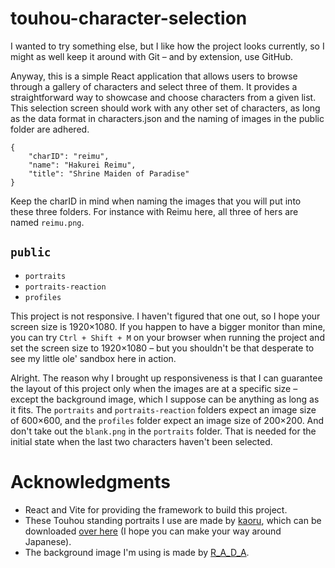 # touhou-character-selection

I wanted to try something else, but I like how the project looks currently, so I might as well keep it around with Git – and by extension, use GitHub.

Anyway, this is a simple React application that allows users to browse through a gallery of characters and select three of them. It provides a straightforward way to showcase and choose characters from a given list. This selection screen should work with any other set of characters, as long as the data format in characters.json and the naming of images in the public folder are adhered.


```
{
    "charID": "reimu",
    "name": "Hakurei Reimu",
    "title": "Shrine Maiden of Paradise"
}
```

Keep the charID in mind when naming the images that you will put into these three folders. For instance with Reimu here, all three of hers are named `reimu.png`.

## `public`
- `portraits`
- `portraits-reaction`
- `profiles`

This project is not responsive. I haven't figured that one out, so I hope your screen size is 1920×1080. If you happen to have a bigger monitor than mine, you can try `Ctrl + Shift + M` on your browser when running the project and set the screen size to 1920×1080 – but you shouldn't be that desperate to see my little ole' sandbox here in action.

Alright. The reason why I brought up responsiveness is that I can guarantee the layout of this project only when the images are at a specific size – except the background image, which I suppose can be anything as long as it fits. The `portraits` and `portraits-reaction` folders expect an image size of 600×600, and the `profiles` folder expect an image size of 200×200. And don't take out the `blank.png` in the `portraits` folder. That is needed for the initial state when the last two characters haven't been selected.

# Acknowledgments

- React and Vite for providing the framework to build this project.
- These Touhou standing portraits I use are made by [kaoru](https://www.pixiv.net/en/users/743845), which can be downloaded [over here](https://gensoukyou.1000.tv/dl.html) (I hope you can make your way around Japanese).
- The background image I'm using is made by [R_A_D_A](https://www.pixiv.net/en/artworks/54346102).